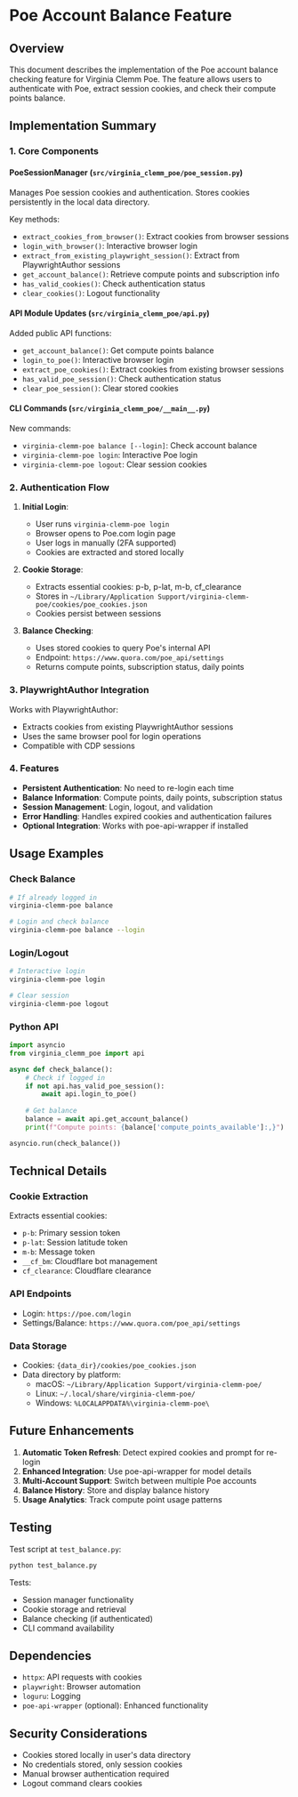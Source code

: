 # Poe Account Balance Feature

## Overview

This document describes the implementation of the Poe account balance checking feature for Virginia Clemm Poe. The feature allows users to authenticate with Poe, extract session cookies, and check their compute points balance.

## Implementation Summary

### 1. Core Components

#### PoeSessionManager (`src/virginia_clemm_poe/poe_session.py`)
Manages Poe session cookies and authentication. Stores cookies persistently in the local data directory.

Key methods:
- `extract_cookies_from_browser()`: Extract cookies from browser sessions
- `login_with_browser()`: Interactive browser login
- `extract_from_existing_playwright_session()`: Extract from PlaywrightAuthor sessions
- `get_account_balance()`: Retrieve compute points and subscription info
- `has_valid_cookies()`: Check authentication status
- `clear_cookies()`: Logout functionality

#### API Module Updates (`src/virginia_clemm_poe/api.py`)
Added public API functions:
- `get_account_balance()`: Get compute points balance
- `login_to_poe()`: Interactive browser login
- `extract_poe_cookies()`: Extract cookies from existing browser sessions
- `has_valid_poe_session()`: Check authentication status
- `clear_poe_session()`: Clear stored cookies

#### CLI Commands (`src/virginia_clemm_poe/__main__.py`)
New commands:
- `virginia-clemm-poe balance [--login]`: Check account balance
- `virginia-clemm-poe login`: Interactive Poe login
- `virginia-clemm-poe logout`: Clear session cookies

### 2. Authentication Flow

1. **Initial Login**:
   - User runs `virginia-clemm-poe login`
   - Browser opens to Poe.com login page
   - User logs in manually (2FA supported)
   - Cookies are extracted and stored locally

2. **Cookie Storage**:
   - Extracts essential cookies: p-b, p-lat, m-b, cf_clearance
   - Stores in `~/Library/Application Support/virginia-clemm-poe/cookies/poe_cookies.json`
   - Cookies persist between sessions

3. **Balance Checking**:
   - Uses stored cookies to query Poe's internal API
   - Endpoint: `https://www.quora.com/poe_api/settings`
   - Returns compute points, subscription status, daily points

### 3. PlaywrightAuthor Integration

Works with PlaywrightAuthor:
- Extracts cookies from existing PlaywrightAuthor sessions
- Uses the same browser pool for login operations
- Compatible with CDP sessions

### 4. Features

- **Persistent Authentication**: No need to re-login each time
- **Balance Information**: Compute points, daily points, subscription status
- **Session Management**: Login, logout, and validation
- **Error Handling**: Handles expired cookies and authentication failures
- **Optional Integration**: Works with poe-api-wrapper if installed

## Usage Examples

### Check Balance
```bash
# If already logged in
virginia-clemm-poe balance

# Login and check balance
virginia-clemm-poe balance --login
```

### Login/Logout
```bash
# Interactive login
virginia-clemm-poe login

# Clear session
virginia-clemm-poe logout
```

### Python API
```python
import asyncio
from virginia_clemm_poe import api

async def check_balance():
    # Check if logged in
    if not api.has_valid_poe_session():
        await api.login_to_poe()
    
    # Get balance
    balance = await api.get_account_balance()
    print(f"Compute points: {balance['compute_points_available']:,}")

asyncio.run(check_balance())
```

## Technical Details

### Cookie Extraction
Extracts essential cookies:
- `p-b`: Primary session token
- `p-lat`: Session latitude token  
- `m-b`: Message token
- `__cf_bm`: Cloudflare bot management
- `cf_clearance`: Cloudflare clearance

### API Endpoints
- Login: `https://poe.com/login`
- Settings/Balance: `https://www.quora.com/poe_api/settings`

### Data Storage
- Cookies: `{data_dir}/cookies/poe_cookies.json`
- Data directory by platform:
  - macOS: `~/Library/Application Support/virginia-clemm-poe/`
  - Linux: `~/.local/share/virginia-clemm-poe/`
  - Windows: `%LOCALAPPDATA%\virginia-clemm-poe\`

## Future Enhancements

1. **Automatic Token Refresh**: Detect expired cookies and prompt for re-login
2. **Enhanced Integration**: Use poe-api-wrapper for model details
3. **Multi-Account Support**: Switch between multiple Poe accounts
4. **Balance History**: Store and display balance history
5. **Usage Analytics**: Track compute point usage patterns

## Testing

Test script at `test_balance.py`:

```bash
python test_balance.py
```

Tests:
- Session manager functionality
- Cookie storage and retrieval
- Balance checking (if authenticated)
- CLI command availability

## Dependencies

- `httpx`: API requests with cookies
- `playwright`: Browser automation
- `loguru`: Logging
- `poe-api-wrapper` (optional): Enhanced functionality

## Security Considerations

- Cookies stored locally in user's data directory
- No credentials stored, only session cookies
- Manual browser authentication required
- Logout command clears cookies